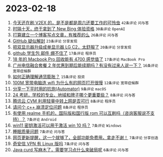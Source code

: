 # 2023-02-18

1. [今天还在刷 V2EX 的，是不是都是周六还要工作的可怜虫](https://www.v2ex.com/t/917154) `42条评论` `问与答`
1. [时隔十天，终于拿到了 New Bing 体验资格](https://www.v2ex.com/t/917107) `30条评论` `OpenAI`
1. [打算建立一个博客写点文章，有推荐的么](https://www.v2ex.com/t/917124) `26条评论` `问与答`
1. [GitHub 疑似解封](https://www.v2ex.com/t/917108) `23条评论` `分享发现`
1. [把双显示器升级成单显示器 LG C2，太舒服了](https://www.v2ex.com/t/917110) `20条评论` `分享发现`
1. [github 学生包 邮件 绷不住了](https://www.v2ex.com/t/917119) `17条评论` `程序员`
1. [18 年的 Macbook Pro 回收能有 4700 感觉值了](https://www.v2ex.com/t/917116) `17条评论` `MacBook Pro`
1. [广州电信融合套餐 2 年优惠到期后能续期吗？有没有过来人说一下？](https://www.v2ex.com/t/917118) `16条评论` `宽带症候群`
1. [如何正确理解通货膨胀？](https://www.v2ex.com/t/917150) `15条评论` `投资`
1. [100M 宽带电脑连 wifi 为什么有的网页打开很慢](https://www.v2ex.com/t/917115) `12条评论` `宽带症候群`
1. [分享一下平时用的抗炮(Automator)](https://www.v2ex.com/t/917135) `9条评论` `macOS`
1. [24 考研，学校的专业、地域和牌子哪个更重要些？](https://www.v2ex.com/t/917164) `8条评论` `问与答`
1. [腾讯云 CVM 利用轻量中转上网是否可行](https://www.v2ex.com/t/917136) `8条评论` `程序员`
1. [请问个 c++ 崩溃定位问题](https://www.v2ex.com/t/917130) `8条评论` `程序员`
1. [有使用 realme 手机的，国际版和国行版 rom 可以互刷吗（咨询客服说不支持）？](https://www.v2ex.com/t/917159) `7条评论` `Android`
1. [win11 密钥激活可以用于激活 win 10 吗？](https://www.v2ex.com/t/917138) `7条评论` `Windows`
1. [睡眠质量问题](https://www.v2ex.com/t/917120) `7条评论` `问与答`
1. [网页更新提醒，这一个就够了，全部功能免费用，拿走不谢！](https://www.v2ex.com/t/917114) `7条评论` `分享创造`
1. [奇安信 VPN 有 Linux 版吗](https://www.v2ex.com/t/917112) `7条评论` `问与答`
1. [Java curd 写麻木了，需要学习点什么来破局呢](https://www.v2ex.com/t/917141) `6条评论` `问与答`
